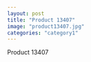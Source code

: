 ```yaml
---
layout: post
title: "Product 13407"
image: "product13407.jpg"
categories: "category1"
---
```

Product 13407
